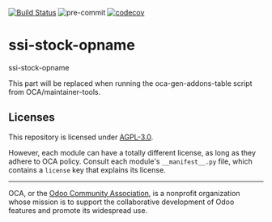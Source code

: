 [![Build Status](https://travis-ci.com/open-synergy/ssi-stock-opname.svg?branch=14.0)](https://travis-ci.com/open-synergy/ssi-stock-opname)
![pre-commit](https://github.com/open-synergy/ssi-stock-opname/actions/workflows/pre-commit.yml/badge.svg)
[![codecov](https://codecov.io/gh/open-synergy/ssi-stock-opname/branch/14.0/graph/badge.svg)](https://codecov.io/gh/open-synergy/ssi-stock-opname)

<!-- /!\ do not modify above this line -->

# ssi-stock-opname

ssi-stock-opname

<!-- /!\ do not modify below this line -->

<!-- prettier-ignore-start -->

[//]: # (addons)

This part will be replaced when running the oca-gen-addons-table script from OCA/maintainer-tools.

[//]: # (end addons)

<!-- prettier-ignore-end -->

## Licenses

This repository is licensed under [AGPL-3.0](LICENSE).

However, each module can have a totally different license, as long as they adhere to OCA
policy. Consult each module's `__manifest__.py` file, which contains a `license` key
that explains its license.

----

OCA, or the [Odoo Community Association](http://odoo-community.org/), is a nonprofit
organization whose mission is to support the collaborative development of Odoo features
and promote its widespread use.
